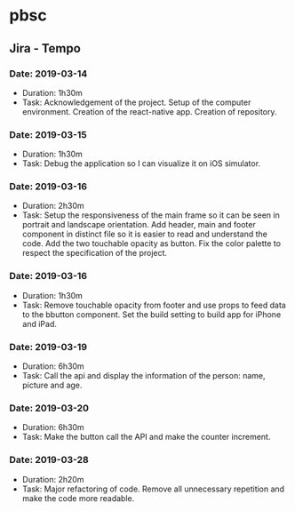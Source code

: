 # pbsc

## Jira - Tempo

### Date: 2019-03-14
* Duration: 1h30m
* Task: Acknowledgement of the project. Setup of the computer environment. Creation of the react-native app. Creation of repository.

### Date: 2019-03-15
* Duration: 1h30m
* Task: Debug the application so I can visualize it on iOS simulator.

### Date: 2019-03-16
* Duration: 2h30m
* Task: Setup the responsiveness of the main frame so it can be seen in portrait and landscape orientation. Add header, main and footer component in distinct file so it is easier to read and understand the code. Add the two touchable opacity as button. Fix the color palette to respect the specification of the project.

### Date: 2019-03-16
* Duration: 1h30m
* Task: Remove touchable opacity from footer and use props to feed data to the bbutton component. Set the build setting to build app for iPhone and iPad.

### Date: 2019-03-19
* Duration: 6h30m
* Task: Call the api and display the information of the person: name, picture and age.

### Date: 2019-03-20
* Duration: 6h30m
* Task: Make the button call the API and make the counter increment.

### Date: 2019-03-28
* Duration: 2h20m
* Task: Major refactoring of code. Remove all unnecessary repetition and make the code more readable.





